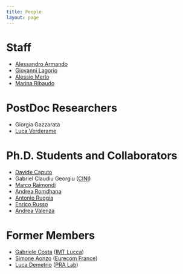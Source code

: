 ```yaml
---
title: People
layout: page
---
```


# Staff

* [Alessandro Armando](alessandro_armando)
* [Giovanni Lagorio](giovanni_lagorio)
* [Alessio Merlo](alessio_merlo)
* [Marina Ribaudo](https://www.dibris.unige.it/ribaudo-marina)

# PostDoc Researchers

* Giorgia Gazzarata
* [Luca Verderame](luca_verderame)

# Ph.D. Students and Collaborators 


* [Davide Caputo](davide_caputo)
* Gabriel Claudiu Georgiu ([CINI](https://www.consorzio-cini.it))
* [Marco Raimondi](marco_raimondi)
* [Andrea Romdhana](andrea_romdhana)
* [Antonio Ruggia](antonio_ruggia)
* [Enrico Russo](enrico_russo)
* [Andrea Valenza](andrea_valenza)



# Former Members
* [Gabriele Costa](https://www.imtlucca.it/it/gabriele.costa) ([IMT Lucca](https://www.imtlucca.it))
* [Simone Aonzo](http://www.eurecom.fr/en/people/aonzo-simone) ([Eurecom France](
https://www.eurecom.fr))
* [Luca Demetrio](https://zangobot.github.io) ([PRA Lab](https://pralab.diee.unica.it/en))
